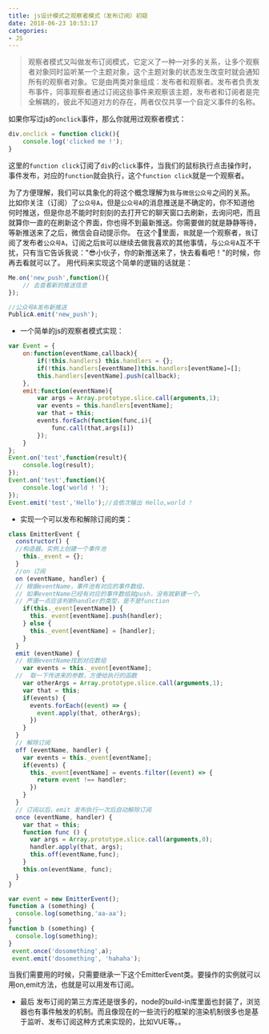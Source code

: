 ```yaml
---
title: js设计模式之观察者模式（发布订阅）初窥
date: 2018-06-23 10:53:17
categories:
- JS
---
```


> 观察者模式又叫做发布订阅模式，它定义了一种一对多的关系，让多个观察者对象同时监听某一个主题对象，这个主题对象的状态发生改变时就会通知所有的观察者对象。它是由两类对象组成：发布者和观察者。发布者负责发布事件，同事观察者通过订阅这些事件来观察该主题，发布者和订阅者是完全解耦的，彼此不知道对方的存在，两者仅仅共享一个自定义事件的名称。

<!-- more -->

如果你写过js的`onclick`事件，那么你就用过观察者模式：

```js
div.onclick = function click(){
    console.log('clicked me !');
}
```
这里的`function click`订阅了`div`的`click`事件，当我们的鼠标执行点击操作时，事件发布，对应的`function`就会执行，这个`function click`就是一个观察者。

为了方便理解，我们可以具象化的将这个概念理解为`我`与`微信公众号`之间的关系。比如你关注（订阅）了`公众号A`，但是`公众号A`的消息推送是不确定的，你不知道他何时推送，但是你总不能时时刻刻的去打开它的聊天窗口去刷新，去询问吧，而且就算你一直的在刷新这个界面，你也得不到最新推送。你需要做的就是静静等待，等新推送来了之后，微信会自动提示你。
在这个🌰里面，`我`就是一个观察者，`我`订阅了发布者`公众号A`，订阅之后`我`可以继续去做我喜欢的其他事情，与`公众号A`互不干扰，只有当它告诉我说："😎小伙子，你的新推送来了，快去看看吧！"的时候，你再去看就可以了。
用代码来实现这个简单的逻辑的话就是：

```js
Me.on('new_push',function(){
    // 去查看新的推送信息
});

//公众号A发布新推送
PublicA.emit('new_push');
```
* 一个简单的js的观察者模式实现：

```js
var Event = {
	on:function(eventName,callback){
		if(!this.handlers) this.handlers = {};
		if(!this.handlers[eventName])this.handlers[eventName]=[];
		this.handlers[eventName].push(callback);
	},
	emit:function(eventName){
		var args = Array.prototype.slice.call(arguments,1);
		var events = this.handlers[eventName];
		var that = this;
		events.forEach(function(func,i){
			func.call(that,args[i])
		});
	}
};
Event.on('test',function(result){
	console.log(result);
});
Event.on('test',function(){
	console.log('world ! ');
});
Event.emit('test','Hello');//会依次输出 Hello,world ! 

```

* 实现一个可以发布和解除订阅的类：

```js
class EmitterEvent {
  constructor() {
  //构造器。实例上创建一个事件池
    this._event = {};
  }
  //on 订阅
  on (eventName, handler) {
  // 根据eventName，事件池有对应的事件数组，
  // 如果eventName已经有对应的事件数组就push，没有就新建一个。
  // 严谨一点应该判断handler的类型，是不是function
    if(this._event[eventName]) {
      this._event[eventName].push(handler);
    } else {
      this._event[eventName] = [handler];
    }
  }
  emit (eventName) {
  // 根据eventName找到对应数组
    var events = this._event[eventName];
  //  取一下传进来的参数，方便给执行的函数
    var otherArgs = Array.prototype.slice.call(arguments,1);
    var that = this;
    if(events) {
      events.forEach((event) => {
        event.apply(that, otherArgs);
      })
    }
  }
  // 解除订阅
  off (eventName, handler) {
    var events = this._event[eventName];
    if(events) {
      this._event[eventName] = events.filter((event) => {
        return event !== handler;
      })
    }
  }
  // 订阅以后，emit 发布执行一次后自动解除订阅
  once (eventName, handler) {
    var that = this;
    function func () {
      var args = Array.prototype.slice.call(arguments,0);
      handler.apply(that, args);
      this.off(eventName,func);
    }
    this.on(eventName, func);
  }
}

var event = new EmitterEvent();
function a (something) {
  console.log(something,'aa-aa');
}
function b (something) {
  console.log(something);
}
 event.once('dosomething',a);
 event.emit('dosomething', 'hahaha');
```
当我们需要用的时候，只需要继承一下这个EmitterEvent类。要操作的实例就可以用on,emit方法，也就是可以用发布订阅。

* 最后
发布订阅的第三方库还是很多的，node的build-in库里面也封装了，浏览器也有事件触发的机制。而且像现在的一些流行的框架的渲染机制很多也是基于监听、发布订阅这种方式来实现的，比如VUE等。。